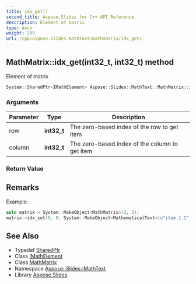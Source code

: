 ```yaml
---
title: idx_get()
second_title: Aspose.Slides for C++ API Reference
description: Element of matrix
type: docs
weight: 209
url: /cpp/aspose.slides.mathtext/mathmatrix/idx_get/
---
```

## MathMatrix::idx_get(int32_t, int32_t) method


Element of matrix

```cpp
System::SharedPtr<IMathElement> Aspose::Slides::MathText::MathMatrix::idx_get(int32_t row, int32_t column) override
```


### Arguments

| Parameter | Type | Description |
| --- | --- | --- |
| row | **int32_t** | The zero-based index of the row to get item |
| column | **int32_t** | The zero-based index of the column to get item |

### Return Value


## Remarks



Example: 
```cpp
auto matrix = System::MakeObject<MathMatrix>(2, 3);
matrix->idx_set(0, 0, System::MakeObject<MathematicalText>(u"item.1.1"));
```

## See Also

* Typedef [SharedPtr](../../system/sharedptr/)
* Class [IMathElement](../imathelement/)
* Class [MathMatrix](./)
* Namespace [Aspose::Slides::MathText](../)
* Library [Aspose.Slides](../../)